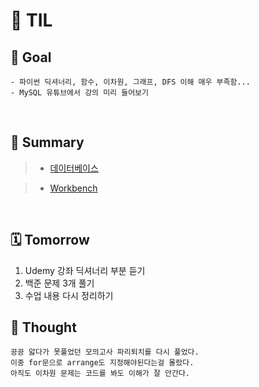 # 📒 TIL 
## 🎯 Goal 
```
- 파이썬 딕셔너리, 함수, 이차원, 그래프, DFS 이해 매우 부족함...
- MySQL 유튜브에서 강의 미리 들어보기
```
&nbsp;
## 📝 Summary
> - [데이터베이스](/Users/synn/Desktop/TIL/Feb/0208/database.md)

> - [Workbench](/Users/synn/Desktop/TIL/Feb/0208/workbench.md)


&nbsp;
## 🗓 Tomorrow
1. Udemy 강좌 딕셔너리 부분 듣기
2. 백준 문제 3개 풀기
3. 수업 내용 다시 정리하기

## 💭 Thought
```
끙끙 앓다가 못풀었던 모의고사 파리퇴치를 다시 풀었다. 
이중 for문으로 arrange도 지정해야된다는걸 몰랐다.
아직도 이차원 문제는 코드를 봐도 이해가 잘 안간다.